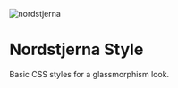 ![nordstjerna](https://assets.solidjs.com/banner?type=Nordstjerna&background=tiles&project=UI)

# Nordstjerna Style

Basic CSS styles for a glassmorphism look.
